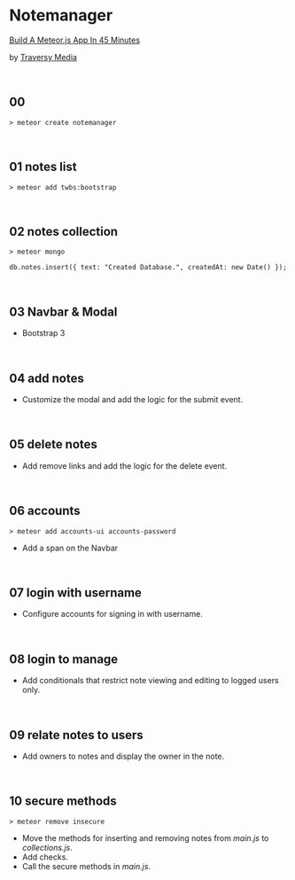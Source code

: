 # Notemanager
[Build A Meteor.js App In 45 Minutes](https://www.youtube.com/watch?v=9494-2E4riQ)

by [Traversy Media](https://www.youtube.com/channel/UC29ju8bIPH5as8OGnQzwJyA)

&nbsp;
## 00

```
> meteor create notemanager
```



&nbsp;
## 01 notes list

```
> meteor add twbs:bootstrap
```

&nbsp;
## 02 notes collection

```
> meteor mongo
```
```
db.notes.insert({ text: "Created Database.", createdAt: new Date() });
```

&nbsp;
## 03 Navbar & Modal

* Bootstrap 3

&nbsp;
## 04 add notes

* Customize the modal and add the logic for the submit event.


&nbsp;
## 05 delete notes

* Add remove links and add the logic for the delete event.


&nbsp;
## 06 accounts

```
> meteor add accounts-ui accounts-password
```

* Add a span on the Navbar


&nbsp;
## 07 login with username

* Configure accounts for signing in with username.

&nbsp;
## 08 login to manage

* Add conditionals that restrict note viewing and editing to logged users only.


&nbsp;
## 09 relate notes to users

* Add owners to notes and display the owner in the note.


&nbsp;
## 10 secure methods

```
> meteor remove insecure
```

* Move the methods for inserting and removing notes from *main.js* to *collections.js*.
* Add checks.
* Call the secure methods in *main.js*.
